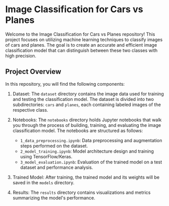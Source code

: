 Image Classification for Cars vs Planes
=======================================

Welcome to the Image Classification for Cars vs Planes repository! This project focuses on utilizing machine learning techniques to classify images of cars and planes. The goal is to create an accurate and efficient image classification model that can distinguish between these two classes with high precision.

Project Overview
----------------

In this repository, you will find the following components:

1.  Dataset: The `dataset` directory contains the image data used for training and testing the classification model. The dataset is divided into two subdirectories: `cars` and `planes`, each containing labeled images of the respective class.

2.  Notebooks: The `notebooks` directory holds Jupyter notebooks that walk you through the process of building, training, and evaluating the image classification model. The notebooks are structured as follows:

    -   `1_data_preprocessing.ipynb`: Data preprocessing and augmentation steps performed on the dataset.
    -   `2_model_training.ipynb`: Model architecture design and training using TensorFlow/Keras.
    -   `3_model_evaluation.ipynb`: Evaluation of the trained model on a test dataset and performance analysis.
3.  Trained Model: After training, the trained model and its weights will be saved in the `models` directory.

4.  Results: The `results` directory contains visualizations and metrics summarizing the model's performance.
